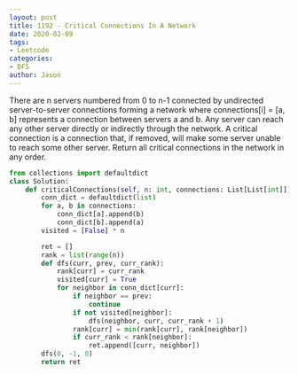 ```yaml
---
layout: post
title: 1192 - Critical Connections In A Network
date: 2020-02-09
tags:
- Leetcode
categories:
- DFS
author: Jason
---
```

There are n servers numbered from 0 to n-1 connected by undirected server-to-server connections forming a network where connections[i] = [a, b] represents a connection between servers a and b. Any server can reach any other server directly or indirectly through the network. A critical connection is a connection that, if removed, will make some server unable to reach some other server.  Return all critical connections in the network in any order.

``` python
from collections import defaultdict
class Solution:
    def criticalConnections(self, n: int, connections: List[List[int]]) -> List[List[int]]:
        conn_dict = defaultdict(list)
        for a, b in connections:
            conn_dict[a].append(b)
            conn_dict[b].append(a)
        visited = [False] * n

        ret = []
        rank = list(range(n))
        def dfs(curr, prev, curr_rank):
            rank[curr] = curr_rank
            visited[curr] = True
            for neighbor in conn_dict[curr]:
                if neighbor == prev:
                    continue
                if not visited[neighbor]:
                    dfs(neighbor, curr, curr_rank + 1)
                rank[curr] = min(rank[curr], rank[neighbor])
                if curr_rank < rank[neighbor]:
                    ret.append([curr, neighbor])
        dfs(0, -1, 0)
        return ret
```
